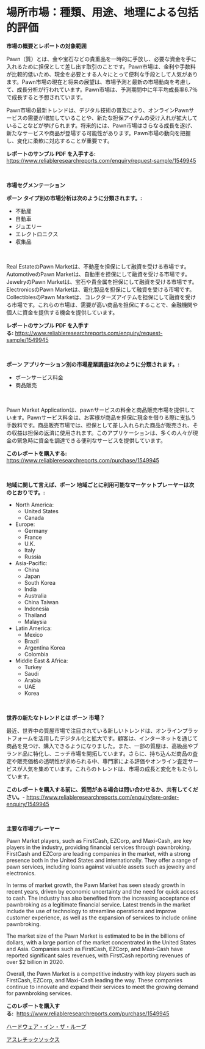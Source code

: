 <p><h1>場所市場：種類、用途、地理による包括的評価</h1></p><p><strong>市場の概要とレポートの対象範囲</strong></p>
<p><p>Pawn（質）とは、金や宝石などの貴重品を一時的に手放し、必要な資金を手に入れるために担保として差し出す取引のことです。Pawn市場は、金利や手数料が比較的低いため、現金を必要とする人々にとって便利な手段として人気があります。Pawn市場の現在と将来の展望は、市場予測と最新の市場動向を考慮して、成長分析が行われています。Pawn市場は、予測期間中に年平均成長率6.7％で成長すると予想されています。</p><p>Pawn市場の最新トレンドは、デジタル技術の普及により、オンラインPawnサービスの需要が増加していることや、新たな担保アイテムの受け入れが拡大していることなどが挙げられます。将来的には、Pawn市場はさらなる成長を遂げ、新たなサービスや商品が登場する可能性があります。Pawn市場の動向を把握し、変化に柔軟に対応することが重要です。</p></p>
<p><strong>レポートのサンプル PDF を入手する:</strong> <a href="https://www.reliableresearchreports.com/enquiry/request-sample/1549945">https://www.reliableresearchreports.com/enquiry/request-sample/1549945</a></p>
<p>&nbsp;</p>
<p><strong>市場セグメンテーション</strong></p>
<p><strong>ポーン タイプ別の市場分析は次のように分類されます。:</strong></p>
<p><ul><li>不動産</li><li>自動車</li><li>ジュエリー</li><li>エレクトロニクス</li><li>収集品</li></ul></p>
<p>&nbsp;</p>
<p><p>Real EstateのPawn Marketは、不動産を担保にして融資を受ける市場です。AutomotiveのPawn Marketは、自動車を担保にして融資を受ける市場です。JewelryのPawn Marketは、宝石や貴金属を担保にして融資を受ける市場です。ElectronicsのPawn Marketは、電化製品を担保にして融資を受ける市場です。CollectiblesのPawn Marketは、コレクターズアイテムを担保にして融資を受ける市場です。これらの市場は、需要が高い商品を担保にすることで、金融機関や個人に資金を提供する機会を提供しています。</p></p>
<p><strong>レポートのサンプル PDF を入手する:</strong>&nbsp;<a href="https://www.reliableresearchreports.com/enquiry/request-sample/1549945">https://www.reliableresearchreports.com/enquiry/request-sample/1549945</a></p>
<p>&nbsp;</p>
<p><strong> ポーン アプリケーション別の市場産業調査は次のように分類されます。:</strong></p>
<p><ul><li>ポーンサービス料金</li><li>商品販売</li></ul></p>
<p>&nbsp;</p>
<p><p>Pawn Market Applicationは、pawnサービスの料金と商品販売市場を提供しています。Pawnサービス料金は、お客様が商品を担保に現金を借りる際に支払う手数料です。商品販売市場では、担保として差し入れられた商品が販売され、その収益は担保の返済に使用されます。このアプリケーションは、多くの人々が現金の緊急時に資金を調達できる便利なサービスを提供しています。</p></p>
<p><strong>このレポートを購入する:</strong>&nbsp; <a href="https://www.reliableresearchreports.com/purchase/1549945">https://www.reliableresearchreports.com/purchase/1549945</a></p>
<p>&nbsp;</p>
<p><strong>地域に関して言えば、ポーン 地域ごとに利用可能なマーケットプレーヤーは次のとおりです。:</strong></p>
<p><ul>
    <li>
        North America:
        <ul>
            <li>United States</li>
            <li>Canada</li>
        </ul>
    </li>
    <li>
        Europe:
        <ul>
            <li>Germany</li>
            <li>France</li>
            <li>U.K.</li>
            <li>Italy</li>
            <li>Russia</li>
        </ul>
    </li>
    <li>
        Asia-Pacific:
        <ul>
            <li>China</li>
            <li>Japan</li>
            <li>South Korea</li>
            <li>India</li>
            <li>Australia</li>
            <li>China Taiwan</li>
            <li>Indonesia</li>
            <li>Thailand</li>
            <li>Malaysia</li>
        </ul>
    </li>
    <li>
        Latin America:
        <ul>
            <li>Mexico</li>
            <li>Brazil</li>
            <li>Argentina Korea</li>
            <li>Colombia</li>
        </ul>
    </li>
    <li>
        Middle East & Africa:
        <ul>
            <li>Turkey</li>
            <li>Saudi</li>
            <li>Arabia</li>
            <li>UAE</li>
            <li>Korea</li>
        </ul>
    </li>
    </ul></p>
<p>&nbsp;</p>
<p><strong>世界の新たなトレンドとは ポーン 市場？</strong></p>
<p><p>最近、世界中の質屋市場で注目されている新しいトレンドは、オンラインプラットフォームを活用したデジタル化と拡大です。顧客は、インターネットを通じて商品を見つけ、購入できるようになりました。また、一部の質屋は、高級品やブランド品に特化し、ニッチ市場を開拓しています。さらに、持ち込んだ商品の査定や販売価格の透明性が求められる中、専門家による評価やオンライン査定サービスが人気を集めています。これらのトレンドは、市場の成長と変化をもたらしています。</p></p>
<p><strong>このレポートを購入する前に、質問がある場合は問い合わせるか、共有してください。</strong>- <a href="https://www.reliableresearchreports.com/enquiry/pre-order-enquiry/1549945">https://www.reliableresearchreports.com/enquiry/pre-order-enquiry/1549945</a></p>
<p>&nbsp;</p>
<p><strong>主要な市場プレーヤー</strong></p>
<p><p>Pawn Market players, such as FirstCash, EZCorp, and Maxi-Cash, are key players in the industry, providing financial services through pawnbroking. FirstCash and EZCorp are leading companies in the market, with a strong presence both in the United States and internationally. They offer a range of pawn services, including loans against valuable assets such as jewelry and electronics.</p><p>In terms of market growth, the Pawn Market has seen steady growth in recent years, driven by economic uncertainty and the need for quick access to cash. The industry has also benefited from the increasing acceptance of pawnbroking as a legitimate financial service. Latest trends in the market include the use of technology to streamline operations and improve customer experience, as well as the expansion of services to include online pawnbroking.</p><p>The market size of the Pawn Market is estimated to be in the billions of dollars, with a large portion of the market concentrated in the United States and Asia. Companies such as FirstCash, EZCorp, and Maxi-Cash have reported significant sales revenues, with FirstCash reporting revenues of over $2 billion in 2020.</p><p>Overall, the Pawn Market is a competitive industry with key players such as FirstCash, EZCorp, and Maxi-Cash leading the way. These companies continue to innovate and expand their services to meet the growing demand for pawnbroking services.</p></p>
<p><strong>このレポートを購入する:</strong>&nbsp;&nbsp;<a href="https://www.reliableresearchreports.com/purchase/1549945">https://www.reliableresearchreports.com/purchase/1549945</a></p>
<p><p><a href="https://github.com/marbadji/Market-Research-Report-List-1/blob/main/344124817044.md">ハードウェア・イン・ザ・ループ</a></p><p><a href="https://github.com/KaydenJohns1964/Market-Research-Report-List-1/blob/main/810988617045.md">アスレチックソックス</a></p></p>